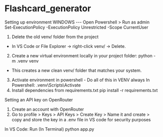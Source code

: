 # Flashcard_generator
Setting up environment
WINDOWS ---
Open Powershell > Run as admin
Set-ExecutionPolicy -ExecutionPolicy Unrestricted -Scope CurrentUser

1. Delete the old venv/ folder from the project
 - In VS Code or File Explorer → right-click venv/ → Delete.
2. Create a new virtual environment locally in your project folder:
   python -m .venv venv
 - This creates a new clean venv/ folder that matches your system.
3. Activate environment in powershell - Do all of this in VENV always
In Powershell: .venv\Scripts\Activate
4. Install dependencies from requirements.txt
   pip install -r requirements.txt

Setting an API key on OpenRouter 
1. Create an account with OpenRouter
2. Go to profile > Keys > API Keys > Create Key > Name it and create > copy and store the key in a .env file in VS code for security purposes

In VS Code:
Run (In Terminal)
python app.py 


